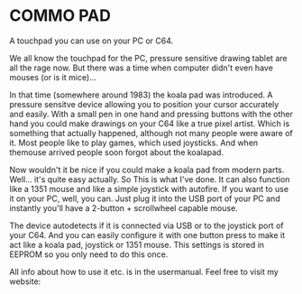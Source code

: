 # COMMO PAD
A touchpad you can use on your PC or C64.

We all know the touchpad for the PC, pressure sensitive drawing tablet are all the rage now.
But there was a time when computer didn't even have mouses (or is it mice)...

In that time (somewhere around 1983) the koala pad was introduced. A pressure sensitve device allowing you to position your cursor accurately and easily. With a small pen in one hand and pressing buttons with the other hand you could make drawings on your C64 like a true pixel artist. Which is something that actually happened, although not many people were aware of it.
Most people like to play games, which used joysticks. And when themouse arrived people soon forgot about the koalapad.

Now wouldn't it be nice if you could make a koala pad from modern parts. Well... it's quite easy actually. So This is what I've done. It can also function like a 1351 mouse and like a simple joystick with autofire. If you want to use it on your PC, well, you can. Just plug it into the USB port of your PC and instantly you'll have a 2-button + scrollwheel capable mouse.

The device autodetects if it is connected via USB or to the joystick port of your C64. And you can easily configure it with one button press to make it act like a koala pad, joystick or 1351 mouse. This settings is stored in EEPROM so you only need to do this once.

All info about how to use it etc. is in the usermanual.
Feel free to visit my website:
